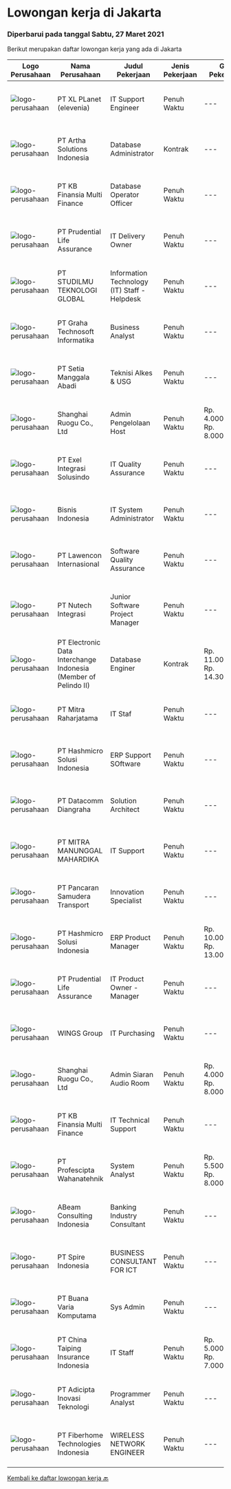 
  # Lowongan kerja di Jakarta

  ### Diperbarui pada tanggal Sabtu, 27 Maret 2021

  Berikut merupakan daftar lowongan kerja yang ada di Jakarta

  |Logo Perusahaan | Nama Perusahaan | Judul Pekerjaan | Jenis Pekerjaan | Gaji Pekerjaan | Lokasi | Deskripsi | Tanggal diunggah | Pranala |
  | -------------- | --------------- | --------------- | --------- | --------- | -------------- | ------- | ----------- | ----------- |
  |![logo-perusahaan](https://image-service-cdn.seek.com.au/6e91198b091f6ea440f72ec948214a2f94c1fd6b/ee4dce1061f3f616224767ad58cb2fc751b8d2dc)|PT XL PLanet (elevenia)|IT Support Engineer|Penuh Waktu|---|Jakarta Raya|JOB DESCRIPTION:• Manage and maintaining medium-scale network infrastructure solutions and demonstrate excellent MS Windows Server skills• Manage the...|Jumat, 26 Maret 2021|https://www.jobstreet.co.id/id/job/it-support-engineer-3491729?token=0~a1d73e9b-8de1-476a-8e8a-a29724ada567&sectionRank=1&jobId=jobstreet-id-job-3491729|
|![logo-perusahaan](https://image-service-cdn.seek.com.au/45b684b671acefa435a260b37e206b10b22c6596/ee4dce1061f3f616224767ad58cb2fc751b8d2dc)|PT Artha Solutions Indonesia|Database Administrator|Kontrak|---|Jakarta Raya|Job Description : Perform Database installation from scratch including OS user &amp; group creations, installing required software packages, OS...|Jumat, 26 Maret 2021|https://www.jobstreet.co.id/id/job/database-administrator-3491940?token=0~a1d73e9b-8de1-476a-8e8a-a29724ada567&sectionRank=2&jobId=jobstreet-id-job-3491940|
|![logo-perusahaan](https://image-service-cdn.seek.com.au/ed6b5f2b90a5ab080f1516f403c8482cf0feea25/ee4dce1061f3f616224767ad58cb2fc751b8d2dc)|PT KB Finansia Multi Finance|Database Operator Officer|Penuh Waktu|---|Jakarta Selatan|Job Description: Melakukan instalasi / uninstall, konfigurasi, dan tuning database  Melakukan patching, upgrade maupun downgrade database sesuai...|Jumat, 26 Maret 2021|https://www.jobstreet.co.id/id/job/database-operator-officer-3492250?token=0~a1d73e9b-8de1-476a-8e8a-a29724ada567&sectionRank=3&jobId=jobstreet-id-job-3492250|
|![logo-perusahaan](https://image-service-cdn.seek.com.au/3b98d6e2eee88ef0ffbbdda6ca746f2b3bfe83cb/ee4dce1061f3f616224767ad58cb2fc751b8d2dc)|PT Prudential Life Assurance|IT Delivery Owner|Penuh Waktu|---|Jakarta Raya|Principle Duties &amp; Responsibilities Procedure &amp; Compliancea. Manage dev team to follow scrum frameworkb. Lead every scrum meetingc. Maintain...|Jumat, 26 Maret 2021|https://www.jobstreet.co.id/id/job/it-delivery-owner-3491684?token=0~a1d73e9b-8de1-476a-8e8a-a29724ada567&sectionRank=4&jobId=jobstreet-id-job-3491684|
|![logo-perusahaan](https://image-service-cdn.seek.com.au/59d4bb3f7e6e32a827e585244a0c332e95906e04/ee4dce1061f3f616224767ad58cb2fc751b8d2dc)|PT STUDILMU TEKNOLOGI GLOBAL|Information Technology (IT) Staff - Helpdesk|Penuh Waktu|---|Jakarta Utara|Persyaratan: Usia maksimal 30 tahun Minimum SMK / D3 jurusan Ilmu Komputer/Informatika dengan IPK minimal 3 Pengalaman minimum 2 tahun Bisa berbahasa...|Jumat, 26 Maret 2021|https://www.jobstreet.co.id/id/job/information-technology-it-staff-helpdesk-3492257?token=0~a1d73e9b-8de1-476a-8e8a-a29724ada567&sectionRank=5&jobId=jobstreet-id-job-3492257|
|![logo-perusahaan](https://image-service-cdn.seek.com.au/c90e77767e89e8653e047260fd8d19524840de10/ee4dce1061f3f616224767ad58cb2fc751b8d2dc)|PT Graha Technosoft Informatika|Business Analyst|Penuh Waktu|---|Jakarta Raya|Job Description : Ability to develop a clear and detailed plan in Software Production system. Monitors Product Development progress by tracking...|Jumat, 26 Maret 2021|https://www.jobstreet.co.id/id/job/business-analyst-3491430?token=0~a1d73e9b-8de1-476a-8e8a-a29724ada567&sectionRank=6&jobId=jobstreet-id-job-3491430|
|![logo-perusahaan](https://image-service-cdn.seek.com.au/048daa4c190bbcc4fa8dfbc26bc02523df11087f/ee4dce1061f3f616224767ad58cb2fc751b8d2dc)|PT Setia Manggala Abadi|Teknisi Alkes & USG|Penuh Waktu|---|Jakarta Raya|Melakukan Demo Alat USG kepada customer Bertanggung jawab dalam menyelesaikan perbaikan unit Mengikuti pameran Alat USG Membuat report setiap selesai...|Jumat, 26 Maret 2021|https://www.jobstreet.co.id/id/job/teknisi-alkes-usg-3491755?token=0~a1d73e9b-8de1-476a-8e8a-a29724ada567&sectionRank=7&jobId=jobstreet-id-job-3491755|
|![logo-perusahaan](https://image-service-cdn.seek.com.au/396fa5ace7990a29315e34447536ec29b9d22588/ee4dce1061f3f616224767ad58cb2fc751b8d2dc)|Shanghai Ruogu Co., Ltd|Admin Pengelolaan Host|Penuh Waktu|Rp. 4.000.000-Rp. 8.000.000|Jakarta Raya|Detail pekerjaan:1. Bertanggung jawab atas jumlah dan kualitas host.2. Bertanggung jawab mencari dan merekrut host atau agency, kerja sama dengan...|Jumat, 26 Maret 2021|https://www.jobstreet.co.id/id/job/admin-pengelolaan-host-3492294?token=0~a1d73e9b-8de1-476a-8e8a-a29724ada567&sectionRank=8&jobId=jobstreet-id-job-3492294|
|![logo-perusahaan](https://image-service-cdn.seek.com.au/e784582324777b2dd098a7f7c6fe788fa952c145/ee4dce1061f3f616224767ad58cb2fc751b8d2dc)|PT Exel Integrasi Solusindo|IT Quality Assurance|Penuh Waktu|---|Jakarta Selatan|JOB DESCRIPTION Conduct / Perform End to End Test (Internal Testing and User Acceptance Test) to make sure Best Quality Assurance of Product Delivery...|Jumat, 26 Maret 2021|https://www.jobstreet.co.id/id/job/it-quality-assurance-3492209?token=0~a1d73e9b-8de1-476a-8e8a-a29724ada567&sectionRank=9&jobId=jobstreet-id-job-3492209|
|![logo-perusahaan](https://image-service-cdn.seek.com.au/e39bd7a4c432b3b6dfb60008aeded57b6564ef72/ee4dce1061f3f616224767ad58cb2fc751b8d2dc)|Bisnis Indonesia|IT System Administrator|Penuh Waktu|---|Jakarta Pusat|Deskripsi Pekerjaan: Melakukan instalasi yang berhubungan dengan server yaitu OS System, Web Server Apache / NGINX, PHP, MySQL dan semua yang...|Jumat, 26 Maret 2021|https://www.jobstreet.co.id/id/job/it-system-administrator-3491401?token=0~a1d73e9b-8de1-476a-8e8a-a29724ada567&sectionRank=10&jobId=jobstreet-id-job-3491401|
|![logo-perusahaan](https://image-service-cdn.seek.com.au/aa313c82faaa064b4cd506a476c3f34d038e8160/ee4dce1061f3f616224767ad58cb2fc751b8d2dc)|PT Lawencon Internasional|Software Quality Assurance|Penuh Waktu|---|Jakarta Raya|Job Description :  Integrates and tests software programs to verify and validate programs, functions and performance to meet specifications and...|Jumat, 26 Maret 2021|https://www.jobstreet.co.id/id/job/software-quality-assurance-3491767?token=0~a1d73e9b-8de1-476a-8e8a-a29724ada567&sectionRank=11&jobId=jobstreet-id-job-3491767|
|![logo-perusahaan](https://image-service-cdn.seek.com.au/884cb87553c26be6c1948e214919be790436439b/ee4dce1061f3f616224767ad58cb2fc751b8d2dc)|PT Nutech Integrasi|Junior Software Project Manager|Penuh Waktu|---|Jakarta Selatan|Job Description Manage software development from planning to operation Organize Business Requirements, TOR/KAK, Requirement Analysis, System/Software...|Jumat, 26 Maret 2021|https://www.jobstreet.co.id/id/job/junior-software-project-manager-3491566?token=0~a1d73e9b-8de1-476a-8e8a-a29724ada567&sectionRank=12&jobId=jobstreet-id-job-3491566|
|![logo-perusahaan](https://image-service-cdn.seek.com.au/87ff4fbe23ab1395ffa309c2163ebe7200882ff2/ee4dce1061f3f616224767ad58cb2fc751b8d2dc)|PT Electronic Data Interchange Indonesia (Member of Pelindo II)|Database Enginer|Kontrak|Rp. 11.000.000-Rp. 14.300.000|Jakarta Utara|JobDesk Merancang spesifikasi program yang sesuai dengan kebutuhan bisnis dan operasional Menjadi penghubung antara tim teknis dan bisnis dalam proses...|Jumat, 26 Maret 2021|https://www.jobstreet.co.id/id/job/database-enginer-3491498?token=0~a1d73e9b-8de1-476a-8e8a-a29724ada567&sectionRank=13&jobId=jobstreet-id-job-3491498|
|![logo-perusahaan](https://us.123rf.com/450wm/pavelstasevich/pavelstasevich1811/pavelstasevich181101027/112815900-stock-vector-no-image-available-icon-flat-vector.jpg?ver=6)|PT Mitra Raharjatama|IT Staf|Penuh Waktu|---|Jakarta Raya|Kualifikasi :-         Lulusan SMK jurusan IT (Tehnik Komputer dan Jaringan)-         Fresh graduate-         Usia maksimal 25 tahun-         Sangat...|Jumat, 26 Maret 2021|https://www.jobstreet.co.id/id/job/it-staf-3492072?token=0~a1d73e9b-8de1-476a-8e8a-a29724ada567&sectionRank=14&jobId=jobstreet-id-job-3492072|
|![logo-perusahaan](https://image-service-cdn.seek.com.au/9fa72fb87f2fbdfcc0577f123adf4359751085c3/ee4dce1061f3f616224767ad58cb2fc751b8d2dc)|PT Hashmicro Solusi Indonesia|ERP Support SOftware|Penuh Waktu|---|Jakarta Barat|Job Description: Assist customers in troubleshooting problems, diagnose issues with software installation and application, identify sources of the...|Jumat, 26 Maret 2021|https://www.jobstreet.co.id/id/job/erp-support-software-3491479?token=0~a1d73e9b-8de1-476a-8e8a-a29724ada567&sectionRank=15&jobId=jobstreet-id-job-3491479|
|![logo-perusahaan](https://image-service-cdn.seek.com.au/3f4de2e18e98b5a3aa9c8e969ab30d74ee460796/ee4dce1061f3f616224767ad58cb2fc751b8d2dc)|PT Datacomm Diangraha|Solution Architect|Penuh Waktu|---|Jakarta Raya|Responsibility: Create and manage overall IT designs and solutions tailored to the customer's business needs. Helping sales team to conduct pre-sales...|Jumat, 26 Maret 2021|https://www.jobstreet.co.id/id/job/solution-architect-3491635?token=0~a1d73e9b-8de1-476a-8e8a-a29724ada567&sectionRank=16&jobId=jobstreet-id-job-3491635|
|![logo-perusahaan](https://image-service-cdn.seek.com.au/5502081efc6d96b5612b9c234fe6a25c33d0cab1/ee4dce1061f3f616224767ad58cb2fc751b8d2dc)|PT MITRA MANUNGGAL MAHARDIKA|IT Support|Penuh Waktu|---|Jakarta Utara|Job Description : Membuat Program dan Melakukan Fixing Bug Program Melakukan instalasi software sesuai standard aplikasi yang berlaku di perusahaan...|Jumat, 26 Maret 2021|https://www.jobstreet.co.id/id/job/it-support-3492226?token=0~a1d73e9b-8de1-476a-8e8a-a29724ada567&sectionRank=17&jobId=jobstreet-id-job-3492226|
|![logo-perusahaan](https://image-service-cdn.seek.com.au/95ed0f68a63229ec3a11829efc867f1705b79c41/ee4dce1061f3f616224767ad58cb2fc751b8d2dc)|PT Pancaran Samudera Transport|Innovation Specialist|Penuh Waktu|---|Jakarta Utara|Kualifikasi: Usia 25-30 tahun Minimal pendidikan S1 Sistem informasi/ Manajemen/ Bisnis/ Transportasi Memiliki pengalaman minimal 3 tahun sebagai...|Jumat, 26 Maret 2021|https://www.jobstreet.co.id/id/job/innovation-specialist-3491418?token=0~a1d73e9b-8de1-476a-8e8a-a29724ada567&sectionRank=18&jobId=jobstreet-id-job-3491418|
|![logo-perusahaan](https://image-service-cdn.seek.com.au/9fa72fb87f2fbdfcc0577f123adf4359751085c3/ee4dce1061f3f616224767ad58cb2fc751b8d2dc)|PT Hashmicro Solusi Indonesia|ERP Product Manager|Penuh Waktu|Rp. 10.000.000-Rp. 13.000.000|Jakarta Barat|Job Purpose :Product Manager is to produce a product with good quality, and is able to translate the right product. A product manager must be able to...|Jumat, 26 Maret 2021|https://www.jobstreet.co.id/id/job/erp-product-manager-3491863?token=0~a1d73e9b-8de1-476a-8e8a-a29724ada567&sectionRank=19&jobId=jobstreet-id-job-3491863|
|![logo-perusahaan](https://image-service-cdn.seek.com.au/3b98d6e2eee88ef0ffbbdda6ca746f2b3bfe83cb/ee4dce1061f3f616224767ad58cb2fc751b8d2dc)|PT Prudential Life Assurance|IT Product Owner - Manager|Penuh Waktu|---|Jakarta Raya|Job DescriptionPrinciple Duties &amp; Responsibilities:1. Defining the Visions:▪ Define goals and create product vision, road-map for development...|Jumat, 26 Maret 2021|https://www.jobstreet.co.id/id/job/it-product-owner-manager-3491687?token=0~a1d73e9b-8de1-476a-8e8a-a29724ada567&sectionRank=20&jobId=jobstreet-id-job-3491687|
|![logo-perusahaan](https://image-service-cdn.seek.com.au/138dbc9a784a2fd52dce556bcdfc9ce524875019/ee4dce1061f3f616224767ad58cb2fc751b8d2dc)|WINGS Group|IT Purchasing|Penuh Waktu|---|Jakarta Timur|Candidate must possess at least Bachelor's Degree in Engineering with min GPA of 3.00 At least 2-4 Year of working experience as IT Purchasing in FMCG...|Jumat, 26 Maret 2021|https://www.jobstreet.co.id/id/job/it-purchasing-3491354?token=0~a1d73e9b-8de1-476a-8e8a-a29724ada567&sectionRank=21&jobId=jobstreet-id-job-3491354|
|![logo-perusahaan](https://image-service-cdn.seek.com.au/396fa5ace7990a29315e34447536ec29b9d22588/ee4dce1061f3f616224767ad58cb2fc751b8d2dc)|Shanghai Ruogu Co., Ltd|Admin Siaran Audio Room|Penuh Waktu|Rp. 4.000.000-Rp. 8.000.000|Jakarta Raya|Detail pekerjaan:1. Bertanggung jawab atas konten audio room agar pengguna mau terus stay dan main di dalam room tersebut2. Bertanggung jawab atas...|Jumat, 26 Maret 2021|https://www.jobstreet.co.id/id/job/admin-siaran-audio-room-3492280?token=0~a1d73e9b-8de1-476a-8e8a-a29724ada567&sectionRank=22&jobId=jobstreet-id-job-3492280|
|![logo-perusahaan](https://image-service-cdn.seek.com.au/ed6b5f2b90a5ab080f1516f403c8482cf0feea25/ee4dce1061f3f616224767ad58cb2fc751b8d2dc)|PT KB Finansia Multi Finance|IT Technical Support|Penuh Waktu|---|Jakarta Selatan|Tanggung jawab: Menangani berbagai permasalahan teknis perangkat IT sesuai dengan standar dan ketentuan yang berlaku dengan tujuan untuk mendukung...|Jumat, 26 Maret 2021|https://www.jobstreet.co.id/id/job/it-technical-support-3492221?token=0~a1d73e9b-8de1-476a-8e8a-a29724ada567&sectionRank=23&jobId=jobstreet-id-job-3492221|
|![logo-perusahaan](https://image-service-cdn.seek.com.au/01730b15e2eadc5502786be9373b3e4e44a6eff3/ee4dce1061f3f616224767ad58cb2fc751b8d2dc)|PT Profescipta Wahanatehnik|System Analyst|Penuh Waktu|Rp. 5.500.000-Rp. 8.000.000|Jakarta Raya|Job Description: Conduct business and user requirement analysis and gain in-dept knowledge of business process Develop application design document:...|Jumat, 26 Maret 2021|https://www.jobstreet.co.id/id/job/system-analyst-3491502?token=0~a1d73e9b-8de1-476a-8e8a-a29724ada567&sectionRank=24&jobId=jobstreet-id-job-3491502|
|![logo-perusahaan](https://image-service-cdn.seek.com.au/2776c9731e8356fc5b6ee4ecb3f492c665ab9569/ee4dce1061f3f616224767ad58cb2fc751b8d2dc)|ABeam Consulting Indonesia|Banking Industry Consultant|Penuh Waktu|---|Jakarta Raya|Summary Identify/ develop consulting opportunities from banks, security firms and other related companies operating in Indonesia. Involve with...|Jumat, 26 Maret 2021|https://www.jobstreet.co.id/id/job/banking-industry-consultant-3491022?token=0~a1d73e9b-8de1-476a-8e8a-a29724ada567&sectionRank=25&jobId=jobstreet-id-job-3491022|
|![logo-perusahaan](https://image-service-cdn.seek.com.au/c28eeb0f5c825b75befb099a1421a986914535f5/ee4dce1061f3f616224767ad58cb2fc751b8d2dc)|PT Spire Indonesia|BUSINESS CONSULTANT FOR ICT|Penuh Waktu|---|Jakarta Raya|Job scope: Perform primary and secondary research (interviews, survey, observation, etc) Data processing, forecasting, and analysis Report making,...|Jumat, 26 Maret 2021|https://www.jobstreet.co.id/id/job/business-consultant-for-ict-3491990?token=0~a1d73e9b-8de1-476a-8e8a-a29724ada567&sectionRank=26&jobId=jobstreet-id-job-3491990|
|![logo-perusahaan](https://image-service-cdn.seek.com.au/78276e6d85bafcb149f6c167080758cd28f16503/ee4dce1061f3f616224767ad58cb2fc751b8d2dc)|PT Buana Varia Komputama|Sys Admin|Penuh Waktu|---|Jakarta Selatan|Responsibilities- Plan, develop, implement, analyzes, maintains and supports servers and IT network systems,- Provide specialized technical assistance...|Jumat, 26 Maret 2021|https://www.jobstreet.co.id/id/job/sys-admin-3491455?token=0~a1d73e9b-8de1-476a-8e8a-a29724ada567&sectionRank=27&jobId=jobstreet-id-job-3491455|
|![logo-perusahaan](https://image-service-cdn.seek.com.au/ae7911ba88cb2582731a94615fc364009c71a300/ee4dce1061f3f616224767ad58cb2fc751b8d2dc)|PT China Taiping Insurance Indonesia|IT Staff|Penuh Waktu|Rp. 5.000.000-Rp. 7.000.000|Jakarta Raya|Job Descriptions: Maintaining and administering computer networks and related computing environments including systems software, applications...|Kamis, 25 Maret 2021|https://www.jobstreet.co.id/id/job/it-staff-3491189?token=0~a1d73e9b-8de1-476a-8e8a-a29724ada567&sectionRank=28&jobId=jobstreet-id-job-3491189|
|![logo-perusahaan](https://image-service-cdn.seek.com.au/813c492a8a69c23132810debfe9d5d9f58fe34d8/ee4dce1061f3f616224767ad58cb2fc751b8d2dc)|PT Adicipta Inovasi Teknologi|Programmer Analyst|Penuh Waktu|---|Jakarta Barat|Work with System Analyst/Team Leads to produce detail specifications and write programs to handle a specific job. Plan short range action steps, give...|Jumat, 26 Maret 2021|https://www.jobstreet.co.id/id/job/programmer-analyst-3483798?token=0~a1d73e9b-8de1-476a-8e8a-a29724ada567&sectionRank=29&jobId=jobstreet-id-job-3483798|
|![logo-perusahaan](https://image-service-cdn.seek.com.au/74ca72eb29bd94414b106779bc29bc51b9f2510d/ee4dce1061f3f616224767ad58cb2fc751b8d2dc)|PT Fiberhome Technologies Indonesia|WIRELESS NETWORK ENGINEER|Penuh Waktu|---|Jakarta Raya|Responsibilities Work under the guidance of the regional network technical manager Responsible for equipment installation/comminssiong/upgrade,...|Jumat, 26 Maret 2021|https://www.jobstreet.co.id/id/job/wireless-network-engineer-3491641?token=0~a1d73e9b-8de1-476a-8e8a-a29724ada567&sectionRank=30&jobId=jobstreet-id-job-3491641|


  [Kembali ke daftar lowongan kerja 🔙](../README.md#daftar-lowongan-kerja)
  
